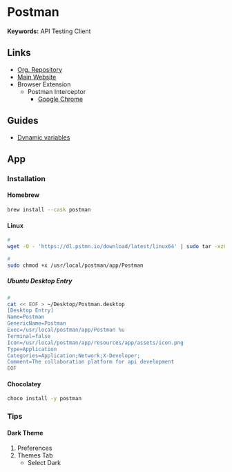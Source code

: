 # Postman

<!--
https://app.pluralsight.com/course-player?courseId=a609cb66-9343-41bd-87e3-a83514e29e27
https://app.pluralsight.com/library/courses/postman-fundamentals/table-of-contents
https://www.linkedin.com/learning/postman-essential-training
https://www.freecodecamp.org/news/learn-how-to-use-postman-to-test-apis/

https://<name>.postman.co
https://postman.com/<name>
https://<name>.postman.co/settings/team/custom-domains
-->

**Keywords:** API Testing Client

## Links

- [Org. Repository](https://github.com/postmanlabs)
- [Main Website](https://postman.com)
- Browser Extension
  - Postman Interceptor
    - [Google Chrome](https://chromewebstore.google.com/detail/postman-interceptor/aicmkgpgakddgnaphhhpliifpcfhicfo)

## Guides

- [Dynamic variables](https://learning.postman.com/docs/writing-scripts/script-references/variables-list/)

## App

### Installation

#### Homebrew

```sh
brew install --cask postman
```

#### Linux

```sh
#
wget -O - 'https://dl.pstmn.io/download/latest/linux64' | sudo tar -xzC /usr/local --transform s/Postman/postman/

#
sudo chmod +x /usr/local/postman/app/Postman
```

##### Ubuntu Desktop Entry

```sh
#
cat << EOF > ~/Desktop/Postman.desktop
[Desktop Entry]
Name=Postman
GenericName=Postman
Exec=/usr/local/postman/app/Postman %u
Terminal=false
Icon=/usr/local/postman/app/resources/app/assets/icon.png
Type=Application
Categories=Application;Network;X-Developer;
Comment=The collaboration platform for api development
EOF
```

#### Chocolatey

```sh
choco install -y postman
```

### Tips

#### Dark Theme

1. Preferences
2. Themes Tab
   - Select Dark
